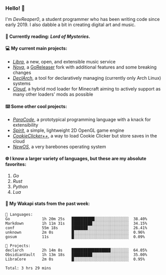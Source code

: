 ### Hello! 👋

I'm _DevReaper0_, a student programmer who has been writing code since early 2019. I also dabble a bit in creating digital art and music.

#### 📖 Currently reading: *Lord of Mysteries*.

#### 💻 My current main projects:

-   _[Libra](https://github.com/LibraMusic)_, a new, open, and extensible music service
-   _[Nova](https://github.com/LibraMusic/Nova)_, a [GoReleaser](https://github.com/goreleaser/goreleaser) fork with additional features and some breaking changes
-   _[DeclArch](https://github.com/DevReaper0/declarch)_, a tool for declaratively managing (currently only Arch Linux) systems
-   _[Cloud](https://github.com/CloudLoaderMC/CloudLoader)_, a hybrid mod loader for Minecraft aiming to actively support as many other loaders' mods as possible

#### ⌨️ Some other cool projects:

-   _[ParaCode](https://github.com/ParaCodeLang/ParaCode)_, a prototypical programming language with a knack for extensibility
-   _[Spirit](https://gitlab.com/DevReaper0/SpiritEngine)_, a simple, lightweight 2D OpenGL game engine
-   _[CookieClicker++](https://github.com/DevReaper0/CookieClickerPlusPlus)_, a way to load Cookie Clicker but store saves in the cloud
-   _[NewOS](https://github.com/DevReaper0/NewOS)_, a very barebones operating system

#### 🌐 I know a larger variety of languages, but these are my absolute favorites:

1. _Go_
2. _Rust_
3. _Python_
4. _Lua_

#### 📡 My Wakapi stats from the past week:

```text
💾 Languages:
Go              1h 20m 25s   ██████████░░░░░░░░░░░░░░░  38.40%
Markdown        1h 11m 31s   █████████░░░░░░░░░░░░░░░░  34.15%
conf            55m 18s      ███████░░░░░░░░░░░░░░░░░░  26.41%
unknown         2m 0s        █░░░░░░░░░░░░░░░░░░░░░░░░  0.96%
gosum           11s          █░░░░░░░░░░░░░░░░░░░░░░░░  0.09%

💼 Projects:
declarch        2h 14m 8s    █████████████████░░░░░░░░  64.05%
ObsidianVault   1h 13m 18s   █████████░░░░░░░░░░░░░░░░  35.00%
LibraCore       2m 0s        █░░░░░░░░░░░░░░░░░░░░░░░░  0.95%

Total: 3 hrs 29 mins
```
